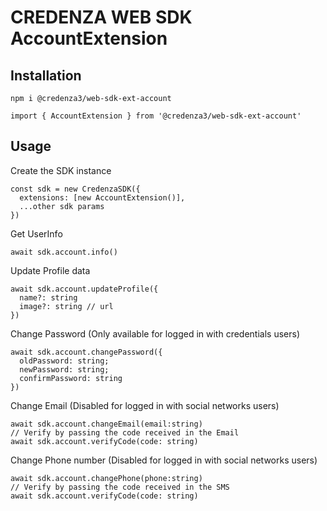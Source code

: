 # CREDENZA WEB SDK AccountExtension

## Installation

```
npm i @credenza3/web-sdk-ext-account

import { AccountExtension } from '@credenza3/web-sdk-ext-account'
```

## Usage

Create the SDK instance

```
const sdk = new CredenzaSDK({
  extensions: [new AccountExtension()],
  ...other sdk params
})
```

Get UserInfo

```
await sdk.account.info()
```

Update Profile data

```
await sdk.account.updateProfile({
  name?: string
  image?: string // url
})
```

Change Password (Only available for logged in with credentials users)

```
await sdk.account.changePassword({
  oldPassword: string;
  newPassword: string;
  confirmPassword: string
})
```

Change Email (Disabled for logged in with social networks users)

```
await sdk.account.changeEmail(email:string)
// Verify by passing the code received in the Email
await sdk.account.verifyCode(code: string)
```

Change Phone number (Disabled for logged in with social networks users)

```
await sdk.account.changePhone(phone:string)
// Verify by passing the code received in the SMS
await sdk.account.verifyCode(code: string)
```
